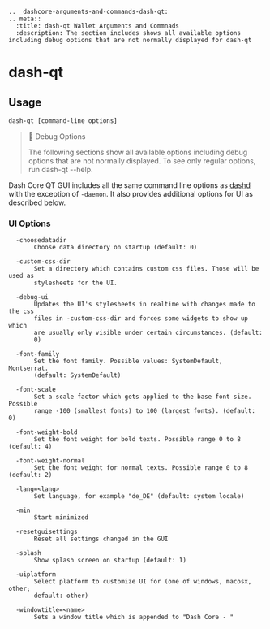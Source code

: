 ```{eval-rst}
.. _dashcore-arguments-and-commands-dash-qt:
.. meta::
  :title: dash-qt Wallet Arguments and Commnads
  :description: The section includes shows all available options including debug options that are not normally displayed for dash-qt
```

# dash-qt

## Usage

```bash
dash-qt [command-line options]     
```

> 🚧 Debug Options
>
> The following sections show all available options including debug options that are not normally displayed. To see only regular options, run dash-qt --help.

Dash Core QT GUI includes all the same command line options as [dashd](../dashcore/wallet-arguments-and-commands-dashd.md) with the exception of `-daemon`. It also provides additional options for UI as described below.

### UI Options

```text
  -choosedatadir
       Choose data directory on startup (default: 0)

  -custom-css-dir
       Set a directory which contains custom css files. Those will be used as
       stylesheets for the UI.

  -debug-ui
       Updates the UI's stylesheets in realtime with changes made to the css
       files in -custom-css-dir and forces some widgets to show up which
       are usually only visible under certain circumstances. (default:
       0)

  -font-family
       Set the font family. Possible values: SystemDefault, Montserrat.
       (default: SystemDefault)

  -font-scale
       Set a scale factor which gets applied to the base font size. Possible
       range -100 (smallest fonts) to 100 (largest fonts). (default: 0)

  -font-weight-bold
       Set the font weight for bold texts. Possible range 0 to 8 (default: 4)

  -font-weight-normal
       Set the font weight for normal texts. Possible range 0 to 8 (default: 2)

  -lang=<lang>
       Set language, for example "de_DE" (default: system locale)

  -min
       Start minimized

  -resetguisettings
       Reset all settings changed in the GUI

  -splash
       Show splash screen on startup (default: 1)

  -uiplatform
       Select platform to customize UI for (one of windows, macosx, other;
       default: other)

  -windowtitle=<name>
       Sets a window title which is appended to "Dash Core - "
```
